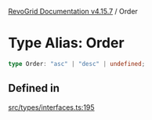 [RevoGrid Documentation v4.15.7](README.md) / Order

# Type Alias: Order

```ts
type Order: "asc" | "desc" | undefined;
```

## Defined in

[src/types/interfaces.ts:195](https://github.com/revolist/revogrid/blob/4b66617ba213e84ecc08d523780ce49415de163a/src/types/interfaces.ts#L195)
